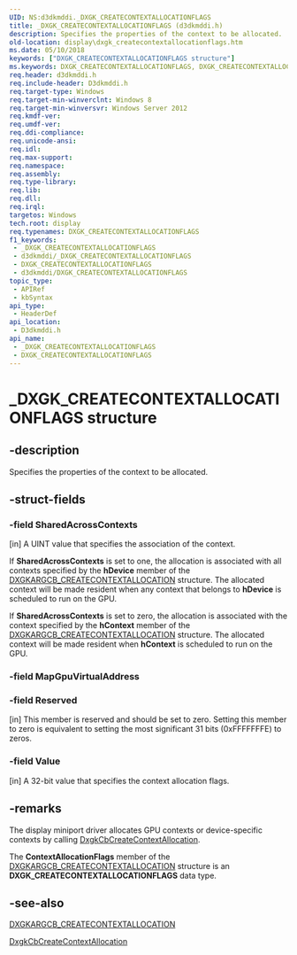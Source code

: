 ```yaml
---
UID: NS:d3dkmddi._DXGK_CREATECONTEXTALLOCATIONFLAGS
title: _DXGK_CREATECONTEXTALLOCATIONFLAGS (d3dkmddi.h)
description: Specifies the properties of the context to be allocated.
old-location: display\dxgk_createcontextallocationflags.htm
ms.date: 05/10/2018
keywords: ["DXGK_CREATECONTEXTALLOCATIONFLAGS structure"]
ms.keywords: DXGK_CREATECONTEXTALLOCATIONFLAGS, DXGK_CREATECONTEXTALLOCATIONFLAGS structure [Display Devices], _DXGK_CREATECONTEXTALLOCATIONFLAGS, d3dkmddi/DXGK_CREATECONTEXTALLOCATIONFLAGS, display.dxgk_createcontextallocationflags
req.header: d3dkmddi.h
req.include-header: D3dkmddi.h
req.target-type: Windows
req.target-min-winverclnt: Windows 8
req.target-min-winversvr: Windows Server 2012
req.kmdf-ver: 
req.umdf-ver: 
req.ddi-compliance: 
req.unicode-ansi: 
req.idl: 
req.max-support: 
req.namespace: 
req.assembly: 
req.type-library: 
req.lib: 
req.dll: 
req.irql: 
targetos: Windows
tech.root: display
req.typenames: DXGK_CREATECONTEXTALLOCATIONFLAGS
f1_keywords:
 - _DXGK_CREATECONTEXTALLOCATIONFLAGS
 - d3dkmddi/_DXGK_CREATECONTEXTALLOCATIONFLAGS
 - DXGK_CREATECONTEXTALLOCATIONFLAGS
 - d3dkmddi/DXGK_CREATECONTEXTALLOCATIONFLAGS
topic_type:
 - APIRef
 - kbSyntax
api_type:
 - HeaderDef
api_location:
 - D3dkmddi.h
api_name:
 - _DXGK_CREATECONTEXTALLOCATIONFLAGS
 - DXGK_CREATECONTEXTALLOCATIONFLAGS
---
```


# _DXGK_CREATECONTEXTALLOCATIONFLAGS structure


## -description

Specifies the properties of the context to be allocated.

## -struct-fields

### -field SharedAcrossContexts

[in] A UINT value that specifies the association of the context.

If <b>SharedAcrossContexts</b> is set to one, the allocation is associated with all contexts specified by the <b>hDevice</b> member of the <a href="/windows-hardware/drivers/ddi/d3dkmddi/ns-d3dkmddi-_dxgkargcb_createcontextallocation">DXGKARGCB_CREATECONTEXTALLOCATION</a> structure. The allocated context will be made resident when any context that belongs to <b>hDevice</b> is
                                                            scheduled to run on the GPU.

If <b>SharedAcrossContexts</b> is set to zero, the allocation is associated with the context specified by the <b>hContext</b> member of the <a href="/windows-hardware/drivers/ddi/d3dkmddi/ns-d3dkmddi-_dxgkargcb_createcontextallocation">DXGKARGCB_CREATECONTEXTALLOCATION</a> structure. The allocated context will be made resident when <b>hContext</b> is scheduled to run on the GPU.

### -field MapGpuVirtualAddress

### -field Reserved

[in] This member is reserved and should be set to zero. Setting this member to zero is equivalent to setting the most significant 31 bits (0xFFFFFFFE) to zeros.

### -field Value

[in] A 32-bit value that specifies the context allocation flags.

## -remarks

The display miniport driver allocates GPU contexts or device-specific contexts by calling <a href="/windows-hardware/drivers/ddi/d3dkmddi/nc-d3dkmddi-dxgkcb_createcontextallocation">DxgkCbCreateContextAllocation</a>.

The <b>ContextAllocationFlags</b> member of the <a href="/windows-hardware/drivers/ddi/d3dkmddi/ns-d3dkmddi-_dxgkargcb_createcontextallocation">DXGKARGCB_CREATECONTEXTALLOCATION</a> structure is an <b>DXGK_CREATECONTEXTALLOCATIONFLAGS</b> data type.

## -see-also

<a href="/windows-hardware/drivers/ddi/d3dkmddi/ns-d3dkmddi-_dxgkargcb_createcontextallocation">DXGKARGCB_CREATECONTEXTALLOCATION</a>



<a href="/windows-hardware/drivers/ddi/d3dkmddi/nc-d3dkmddi-dxgkcb_createcontextallocation">DxgkCbCreateContextAllocation</a>

